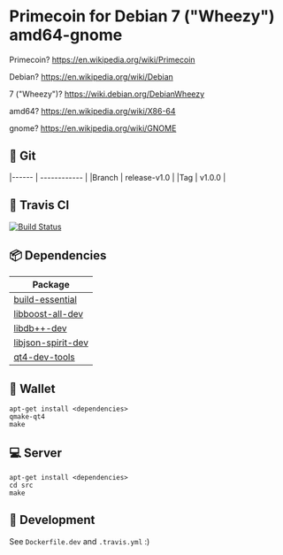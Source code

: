 # Primecoin for Debian 7 ("Wheezy") amd64-gnome 

Primecoin? https://en.wikipedia.org/wiki/Primecoin

Debian? https://en.wikipedia.org/wiki/Debian

7 ("Wheezy")? https://wiki.debian.org/DebianWheezy

amd64? https://en.wikipedia.org/wiki/X86-64

gnome? https://en.wikipedia.org/wiki/GNOME

## :open_file_folder: Git

|------ | ------------ |
|Branch | release-v1.0 |
|Tag    | v1.0.0       |

## :construction_worker: Travis CI

[![Build Status](https://travis-ci.org/belovachap/primecoin-debian.svg?branch=release-v1.0)](https://travis-ci.org/belovachap/primecoin-debian)

## :package: Dependencies

| Package                                                                     |
| --------------------------------------------------------------------------- |
| [build-essential](https://packages.debian.org/wheezy/build-essential)       |
| [libboost-all-dev](https://packages.debian.org/wheezy/libboost-all-dev)     |
| [libdb++-dev](https://packages.debian.org/wheezy/libdb++-dev)               |
| [libjson-spirit-dev](https://packages.debian.org/wheezy/libjson-spirit-dev) |
| [qt4-dev-tools](https://packages.debian.org/wheezy/qt4-dev-tools)           |

## :iphone: Wallet

```
apt-get install <dependencies>
qmake-qt4
make
```

## :computer: Server

```
apt-get install <dependencies>
cd src
make
```

## :wrench: Development

See `Dockerfile.dev` and `.travis.yml` :)
